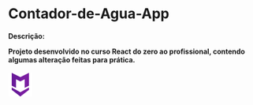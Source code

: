 # Contador-de-Agua-App

#### Descrição:<p> Projeto desenvolvido no curso <strong>React do zero ao profissional</strong>, contendo algumas alteração feitas para prática.</p>

![alt text](https://github.com/adam-p/markdown-here/raw/master/src/common/images/icon48.png "Logo Title Text 1")
